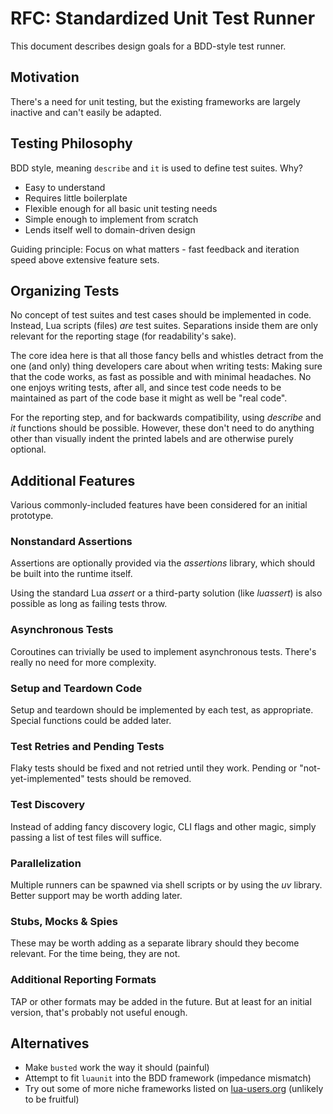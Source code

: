 # RFC: Standardized Unit Test Runner

This document describes design goals for a BDD-style test runner.

## Motivation

There's a need for unit testing, but the existing frameworks are largely inactive and can't easily be adapted.

## Testing Philosophy

BDD style, meaning ``describe`` and ``it`` is used to define test suites. Why?

* Easy to understand
* Requires little boilerplate
* Flexible enough for all basic unit testing needs
* Simple enough to implement from scratch
* Lends itself well to domain-driven design

Guiding principle: Focus on what matters - fast feedback and iteration speed above extensive feature sets.

## Organizing Tests

No concept of test suites and test cases should be implemented in code. Instead, Lua scripts (files) *are* test suites. Separations inside them are only relevant for the reporting stage (for readability's sake).

The core idea here is that all those fancy bells and whistles detract from the one (and only) thing developers care about when writing tests: Making sure that the code works, as fast as possible and with minimal headaches. No one enjoys writing tests, after all, and since test code needs to be maintained as part of the code base it might as well be "real code".

For the reporting step, and for backwards compatibility, using *describe* and *it* functions should be possible. However, these don't need to do anything other than visually indent the printed labels and are otherwise purely optional.

## Additional Features

Various commonly-included features have been considered for an initial prototype.

### Nonstandard Assertions

Assertions are optionally provided via the *assertions* library, which should be built into the runtime itself.

Using the standard Lua *assert* or a third-party solution (like *luassert*) is also possible as long as failing tests throw.

### Asynchronous Tests

Coroutines can trivially be used to implement asynchronous tests. There's really no need for more complexity.

### Setup and Teardown Code

Setup and teardown should be implemented by each test, as appropriate. Special functions could be added later.

### Test Retries and Pending Tests

Flaky tests should be fixed and not retried until they work. Pending or "not-yet-implemented" tests should be removed.

### Test Discovery

Instead of adding fancy discovery logic, CLI flags and other magic, simply passing a list of test files will suffice.

### Parallelization

Multiple runners can be spawned via shell scripts or by using the *uv* library. Better support may be worth adding later.

### Stubs, Mocks & Spies

These may be worth adding as a separate library should they become relevant. For the time being, they are not.

### Additional Reporting Formats

TAP or other formats may be added in the future. But at least for an initial version, that's probably not useful enough.

## Alternatives

* Make ``busted`` work the way it should (painful)
* Attempt to fit ``luaunit`` into the BDD framework (impedance mismatch)
* Try out some of more niche frameworks listed on [lua-users.org](http://lua-users.org/wiki/UnitTesting) (unlikely to be fruitful)
